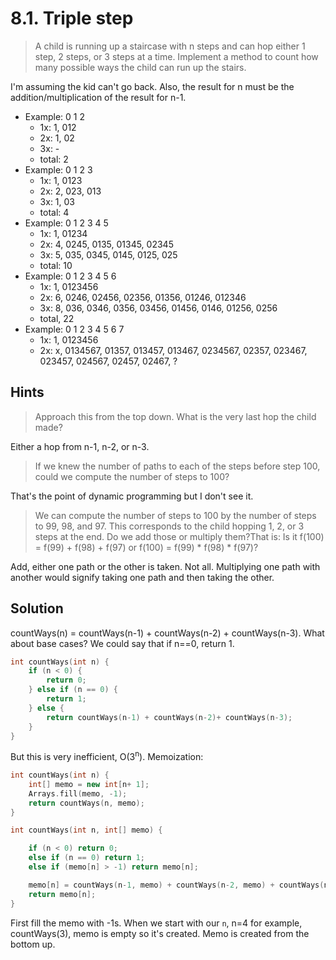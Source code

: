 # 8.1. Triple step

> A child is running up a staircase with n steps and can hop either 1 step, 2 steps, or 3 steps at a time. Implement a method to count how many possible ways the child can run up the stairs.

I'm assuming the kid can't go back. Also, the result for n must be the addition/multiplication of the result for n-1.

* Example: 0 1 2
    - 1x: 1, 012
    - 2x: 1, 02
    - 3x: -
    - total: 2
* Example: 0 1 2 3
    - 1x: 1, 0123
    - 2x: 2, 023, 013
    - 3x: 1, 03
    - total: 4
* Example: 0 1 2 3 4 5
    - 1x: 1, 01234
    - 2x: 4, 0245, 0135, 01345, 02345
    - 3x: 5, 035, 0345, 0145, 0125, 025
    - total: 10
* Example: 0 1 2 3 4 5 6
    - 1x: 1, 0123456
    - 2x: 6, 0246, 02456, 02356, 01356, 01246, 012346
    - 3x: 8, 036, 0346, 0356, 03456, 01456, 0146, 01256, 0256
    - total, 22
* Example: 0 1 2 3 4 5 6 7
    - 1x: 1, 0123456
    - 2x: x, 0134567, 01357, 013457, 013467, 0234567, 02357, 023467, 023457, 024567, 02457, 02467, ?

## Hints

> Approach this from the top down. What is the very last hop the child made?

Either a hop from n-1, n-2, or n-3.

> If we knew the number of paths to each of the steps before step 100, could we compute the number of steps to 100?

That's the point of dynamic programming but I don't see it.

> We can compute the number of steps to 100 by the number of steps to 99, 98, and 97. This corresponds to the child hopping 1, 2, or 3 steps at the end. Do we add those or multiply them?That is: Is it f(100) = f(99) + f(98) + f(97) or f(100) = f(99) * f(98) * f(97)?

Add, either one path or the other is taken. Not all. Multiplying one path with another would signify taking one path and then taking the other.

## Solution

countWays(n) = countWays(n-1) + countWays(n-2) + countWays(n-3). What about base cases? We could say that if n==0, return 1.

```cpp
int countWays(int n) {
    if (n < 0) {
        return 0;
    } else if (n == 0) {
        return 1;
    } else {
        return countWays(n-1) + countWays(n-2)+ countWays(n-3);
    }
}
```

But this is very inefficient, O(3<sup>n</sup>). Memoization:

```cpp
int countWays(int n) {
    int[] memo = new int[n+ 1];
    Arrays.fill(memo, -1);
    return countWays(n, memo);
}

int countWays(int n, int[] memo) {

    if (n < 0) return 0;
    else if (n == 0) return 1;
    else if (memo[n] > -1) return memo[n];

    memo[n] = countWays(n-1, memo) + countWays(n-2, memo) + countWays(n-3, memo);
    return memo[n];
}
```

First fill the memo with -1s. When we start with our `n`, n=4 for example, countWays(3), memo is empty so it's created. Memo is created from the bottom up.
